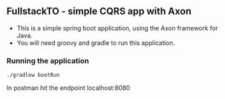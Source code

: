 ## FullstackTO - simple CQRS app with Axon

 * This is a simple spring boot application, using the Axon framework for Java. 
 * You will need groovy and gradle to run this application.

### Running the application

`./gradlew bootRun`

In postman hit the endpoint localhost:8080